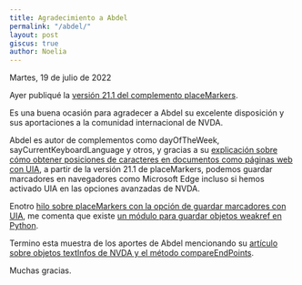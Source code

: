 ```yaml
---
title: Agradecimiento a Abdel
permalink: "/abdel/"
layout: post
giscus: true
author: Noelia
---
```


<footer>Martes, 19 de julio de 2022</footer>

Ayer publiqué la [versión 21.1 del complemento placeMarkers](https://github.com/nvdaes/placeMarkers/releases/tag/21.1).

Es una buena ocasión para agradecer a Abdel su excelente disposición y sus aportaciones a la comunidad internacional de NVDA.

Abdel es autor de complementos como dayOfTheWeek, sayCurrentKeyboardLanguage y otros, y gracias a su [explicación sobre cómo obtener posiciones de caracteres en documentos como páginas web con UIA](https://nvda-addons.groups.io/g/nvda-addons/topic/92180054), a partir de la versión 21.1 de placeMarkers, podemos guardar marcadores en navegadores como Microsoft Edge incluso si hemos activado UIA en las opciones avanzadas de NVDA.

Enotro [hilo sobre placeMarkers con la opción de guardar marcadores con UIA](https://nvda-addons.groups.io/g/nvda-addons/topic/92291955), me comenta que existe [un módulo para guardar objetos weakref en Python](https://stackoverflow.com/questions/23644920/pickling-weakref-in-python).

Termino esta muestra de los aportes de Abdel mencionando su [artículo sobre objetos textInfos de NVDA y el método compareEndPoints](https://github.com/nvdaaddons/nvdaaddons.github.io/wiki/compareEndPoints).

Muchas gracias.

